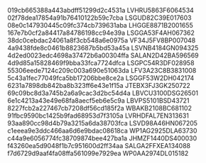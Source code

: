 019cb665388a443abdff51299d2c4531a	LVHRU5863F6064534
02f78dea17854a91b76410122b59c7cba	LSGUD82C39E017603
08e0c147930445c09fc374cb739631aba	LHGGE8871B2001655
167e7b0cf2a84417a84786198cc94e39a	LSGGA53F4AH067362
38dc0cebdac24061a8f3cb548a6e0975a	VF34J5FV8BP007048
4a9438fde8c0461b8823687b5bd53a45a	LSVNB4184GN094325
4d2ed0023edc4698a37472b6a00304ffa	SALAN2D42BA596569
4d9d85a15828469f9bba33fca7724dfca	LSGPC54R3DF028958
55306eede7124c209c003a690e51063da	LFV3A23C8B3831008
5c43a1fec77049fca5bb17206bbe8ce2a	LSGGF53W2DH042174
6231a7898db842ba8b323ff6e43e1f15a	JTEBX3FJ3GK250722
69c09bc8d3a745b2a6a9cac3d2bc54d4a	LBVCU3100DSG26501
6e1c4213a43e49e68fa8aecf5eb6e5c9a	LBVPS5101BSD43721
8227fcb2a227467cb7208df56cd185f2a	WBAKB2108BC681102
91fbc9590bc1425b9fad68953d7f3105a	LVRHDFAL7EN313631
93aa890cc98d4b79a3215a6da38703fca	LSVD98A46HN067205
c1eeea9e3ddc466aa6d6e9bdac08618ca	WP1AG2925DLA63730
c44a9e6056774fc38709874bee427ba1a	JHMZF1440DS400030
f43260ea5d9048f1b7c951600d2ff34aa	SALGA2FFXEA134088
f7d6729d9aaf4fa08ffa561099e7929ea	WP0AA2974DL015182